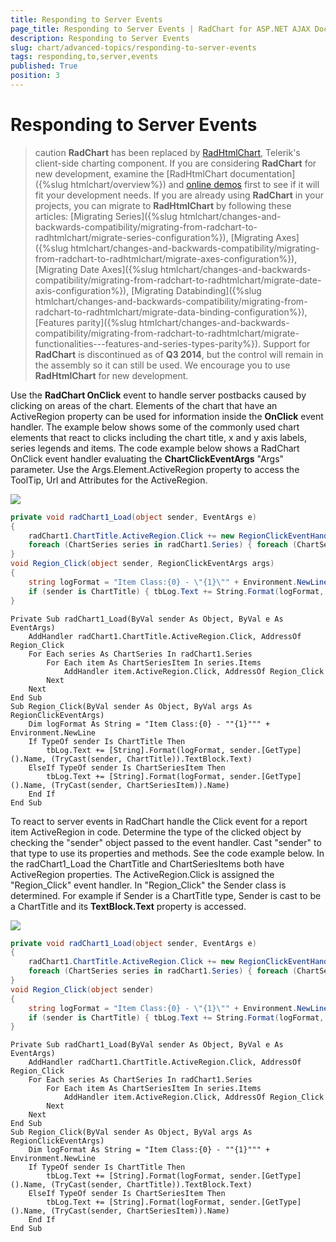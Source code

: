 ```yaml
---
title: Responding to Server Events
page_title: Responding to Server Events | RadChart for ASP.NET AJAX Documentation
description: Responding to Server Events
slug: chart/advanced-topics/responding-to-server-events
tags: responding,to,server,events
published: True
position: 3
---
```


# Responding to Server Events

>caution  **RadChart** has been replaced by [RadHtmlChart](https://www.telerik.com/products/aspnet-ajax/html-chart.aspx), Telerik's client-side charting component. If you are considering **RadChart** for new development, examine the [RadHtmlChart documentation]({%slug htmlchart/overview%}) and [online demos](https://demos.telerik.com/aspnet-ajax/htmlchart/examples/overview/defaultcs.aspx) first to see if it will fit your development needs. If you are already using **RadChart** in your projects, you can migrate to **RadHtmlChart** by following these articles: [Migrating Series]({%slug htmlchart/changes-and-backwards-compatibility/migrating-from-radchart-to-radhtmlchart/migrate-series-configuration%}), [Migrating Axes]({%slug htmlchart/changes-and-backwards-compatibility/migrating-from-radchart-to-radhtmlchart/migrate-axes-configuration%}), [Migrating Date Axes]({%slug htmlchart/changes-and-backwards-compatibility/migrating-from-radchart-to-radhtmlchart/migrate-date-axis-configuration%}), [Migrating Databinding]({%slug htmlchart/changes-and-backwards-compatibility/migrating-from-radchart-to-radhtmlchart/migrate-data-binding-configuration%}), [Features parity]({%slug htmlchart/changes-and-backwards-compatibility/migrating-from-radchart-to-radhtmlchart/migrate-functionalities---features-and-series-types-parity%}). Support for **RadChart** is discontinued as of **Q3 2014**, but the control will remain in the assembly so it can still be used. We encourage you to use **RadHtmlChart** for new development.

Use the **RadChart OnClick** event to handle server postbacks caused by clicking on areas of the chart. Elements of the chart that have an ActiveRegion property can be used for information inside the **OnClick** event handler. The example below shows some of the commonly used chart elements that react to clicks including the chart title, x and y axis labels, series legends and items. The code example below shows a RadChart OnClick event handler evaluating the **ChartClickEventArgs** "Args" parameter. Use the Args.Element.ActiveRegion property to access the ToolTip, Url and Attributes for the ActiveRegion.

![](images/radchart-advanced001.png)

````C#
private void radChart1_Load(object sender, EventArgs e)
{
	radChart1.ChartTitle.ActiveRegion.Click += new RegionClickEventHandler(Region_Click);
	foreach (ChartSeries series in radChart1.Series) { foreach (ChartSeriesItem item in series.Items) { item.ActiveRegion.Click += new RegionClickEventHandle(Region_Click); } }
}
void Region_Click(object sender, RegionClickEventArgs args)
{
	string logFormat = "Item Class:{0} - \"{1}\"" + Environment.NewLine;
	if (sender is ChartTitle) { tbLog.Text += String.Format(logFormat, sender.GetType().Name, (sender as ChartTitle).TextBlock.Text); } else if (sender is ChartSeriesItem) { tbLog.Text += String.Format(logFormat, sender.GetType().Name, (sender as ChartSeriesItem).Name); }
}
````
````VB	
Private Sub radChart1_Load(ByVal sender As Object, ByVal e As EventArgs)
	AddHandler radChart1.ChartTitle.ActiveRegion.Click, AddressOf Region_Click
	For Each series As ChartSeries In radChart1.Series
		For Each item As ChartSeriesItem In series.Items
			AddHandler item.ActiveRegion.Click, AddressOf Region_Click
		Next
	Next
End Sub
Sub Region_Click(ByVal sender As Object, ByVal args As RegionClickEventArgs)
	Dim logFormat As String = "Item Class:{0} - ""{1}""" + Environment.NewLine
	If TypeOf sender Is ChartTitle Then
		tbLog.Text += [String].Format(logFormat, sender.[GetType]().Name, (TryCast(sender, ChartTitle)).TextBlock.Text)
	ElseIf TypeOf sender Is ChartSeriesItem Then
		tbLog.Text += [String].Format(logFormat, sender.[GetType]().Name, (TryCast(sender, ChartSeriesItem)).Name)
	End If
End Sub
````

To react to server events in RadChart handle the Click event for a report item ActiveRegion in code. Determine the type of the clicked object by checking the "sender" object passed to the event handler. Cast "sender" to that type to use its properties and methods. See the code example below. In the radChart1_Load the ChartTitle and ChartSeriesItems both have ActiveRegion properties. The ActiveRegion.Click is assigned the "Region_Click" event handler. In "Region_Click" the Sender class is determined. For example if Sender is a ChartTitle type, Sender is cast to be a ChartTitle and its **TextBlock.Text** property is accessed.

![](images/radchart-advanced002.png)

````C#
private void radChart1_Load(object sender, EventArgs e)
{
	radChart1.ChartTitle.ActiveRegion.Click += new RegionClickEventHandler(Region_Click);
	foreach (ChartSeries series in radChart1.Series) { foreach (ChartSeriesItem item in series.Items) { item.ActiveRegion.Click += new RegionClickEventHandler(Region_Click); } }
}
void Region_Click(object sender)
{
	string logFormat = "Item Class:{0} - \"{1}\"" + Environment.NewLine;
	if (sender is ChartTitle) { tbLog.Text += String.Format(logFormat, sender.GetType().Name, (sender as ChartTitle).TextBlock.Text); } else if (sender is ChartSeriesItem) { tbLog.Text += String.Format(logFormat, sender.GetType().Name, (sender as ChartSeriesItem).Name); }
}
````
````VB	
Private Sub radChart1_Load(ByVal sender As Object, ByVal e As EventArgs)
	AddHandler radChart1.ChartTitle.ActiveRegion.Click, AddressOf Region_Click
	For Each series As ChartSeries In radChart1.Series
		For Each item As ChartSeriesItem In series.Items
			AddHandler item.ActiveRegion.Click, AddressOf Region_Click
		Next
	Next
End Sub
Sub Region_Click(ByVal sender As Object, ByVal args As RegionClickEventArgs)
	Dim logFormat As String = "Item Class:{0} - ""{1}""" + Environment.NewLine
	If TypeOf sender Is ChartTitle Then
		tbLog.Text += [String].Format(logFormat, sender.[GetType]().Name, (TryCast(sender, ChartTitle)).TextBlock.Text)
	ElseIf TypeOf sender Is ChartSeriesItem Then
		tbLog.Text += [String].Format(logFormat, sender.[GetType]().Name, (TryCast(sender, ChartSeriesItem)).Name)
	End If
End Sub
````



